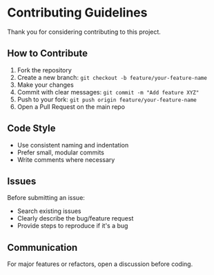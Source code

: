 # Contributing Guidelines

Thank you for considering contributing to this project.

## How to Contribute

1. Fork the repository
2. Create a new branch: `git checkout -b feature/your-feature-name`
3. Make your changes
4. Commit with clear messages: `git commit -m "Add feature XYZ"`
5. Push to your fork: `git push origin feature/your-feature-name`
6. Open a Pull Request on the main repo

## Code Style

- Use consistent naming and indentation
- Prefer small, modular commits
- Write comments where necessary

## Issues

Before submitting an issue:

- Search existing issues
- Clearly describe the bug/feature request
- Provide steps to reproduce if it's a bug

## Communication

For major features or refactors, open a discussion before coding.
